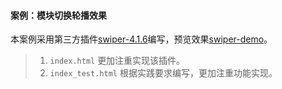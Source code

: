 #### 案例：模块切换轮播效果  

本案例采用第三方插件[swiper-4.1.6](http://www.swiper.com.cn/api/index.html)编写，预览效果[swiper-demo](https://eragonbubble.github.io/swiper-demo-view/index_test.html)。  

> 1. `index.html` 更加注重实现该插件。
> 2. `index_test.html` 根据实践要求编写，更加注重功能实现。